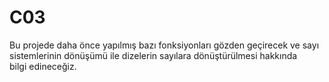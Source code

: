 # C03

Bu projede daha önce yapılmış bazı fonksiyonları gözden geçirecek ve sayı sistemlerinin dönüşümü ile dizelerin sayılara dönüştürülmesi hakkında bilgi edineceğiz.
